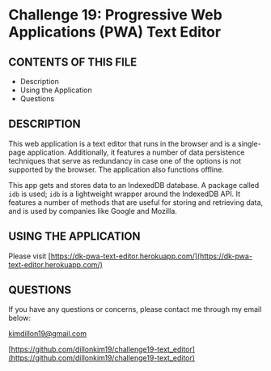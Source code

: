 # Challenge 19: Progressive Web Applications (PWA) Text Editor

CONTENTS OF THIS FILE
---------------------
  * Description
  * Using the Application
  * Questions
  
DESCRIPTION
-----------
This web application is a text editor that runs in the browser and is a single-page application. Additionally, it features a number of data persistence techniques that serve as redundancy in case one of the options is not supported by the browser. The application also functions offline.

This app gets and stores data to an IndexedDB database. A package called `idb` is used; `idb` is a lightweight wrapper around the IndexedDB API. It features a number of methods that are useful for storing and retrieving data, and is used by companies like Google and Mozilla.

USING THE APPLICATION
---------------------
Please visit [https://dk-pwa-text-editor.herokuapp.com/](https://dk-pwa-text-editor.herokuapp.com/)


QUESTIONS
---------
If you have any questions or concerns, please contact me through my email below: 

kimdillon19@gmail.com

[https://github.com/dillonkim19/challenge19-text_editor](https://github.com/dillonkim19/challenge19-text_editor)
